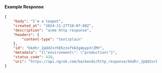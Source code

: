 <!-- Code generated for API Clients. DO NOT EDIT. -->

#### Example Response

```json
{
	"body": "I'm a teapot",
	"created_at": "2024-11-27T10:07:08Z",
	"description": "acme http response",
	"headers": {
		"content-type": "text/plain"
	},
	"id": "bkdhr_2pQd2srhEKzzofVA3g4pyp3rZMY",
	"metadata": "{\"environment\": \"production\"}",
	"status_code": 418,
	"uri": "https://api.ngrok.com/backends/http_response/bkdhr_2pQd2srhEKzzofVA3g4pyp3rZMY"
}
```
